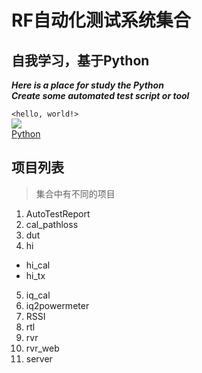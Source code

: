 # RF自动化测试系统集合
## 自我学习，基于Python  
***Here is a place for study the Python***   
___Create some automated test script or tool___  

`<hello, world!>`  
![](https://www.python.org/static/img/python-logo.png)    
[Python](https://www.python.org/)    

## 项目列表
> 集合中有不同的项目  
1. AutoTestReport  
2. cal_pathloss  
3. dut  
4. hi  
  * hi_cal  
  * hi_tx
5. iq_cal  
6. iq2powermeter  
7. RSSI  
8. rtl  
9. rvr  
10. rvr_web  
11. server  
